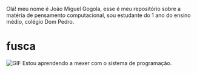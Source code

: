  Olá! meu nome é João Miguel Gogola, esse é meu repositório sobre a matéria de pensamento computacional, sou estudante do 1 ano do ensino médio, colégio Dom Pedro.
# fusca

![GIF](https://i.giphy.com/media/v1.Y2lkPTc5MGI3NjExNnZ1M3Nod3c1bDI5YTNhbTFyNWIydHgyOTF3bzY2N290OHd5dWIxcSZlcD12MV9pbnRlcm5hbF9naWZfYnlfaWQmY3Q9Zw/14e201BWwbptXY86O9/giphy.gif)
Estou aprendendo a mexer com o sistema de programação.

